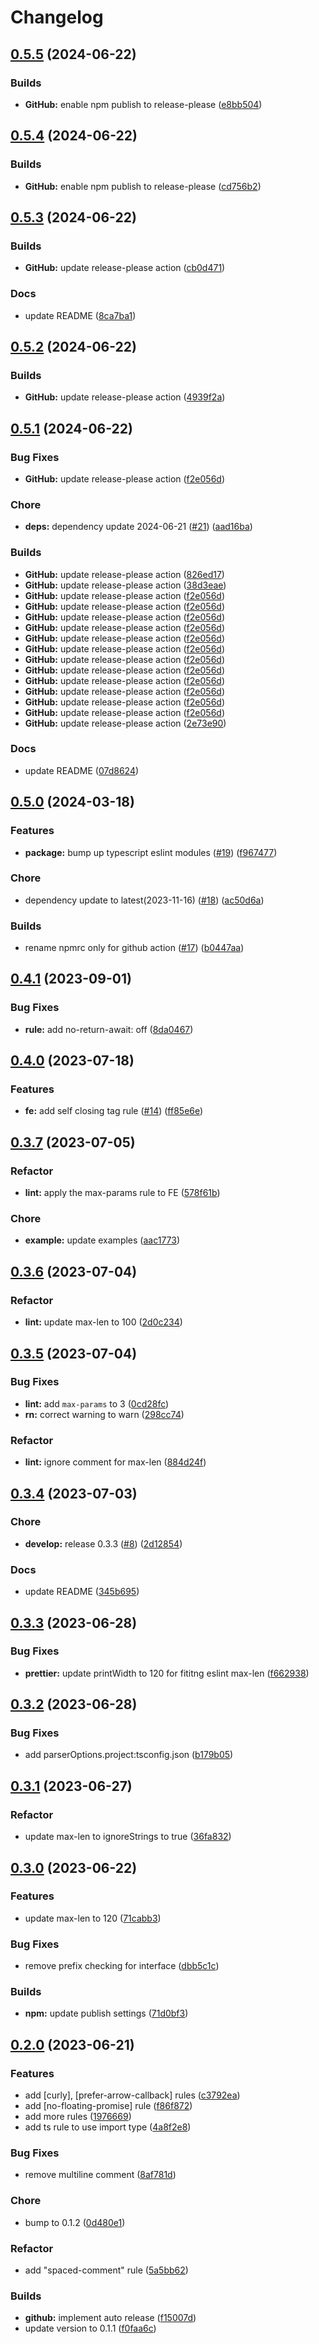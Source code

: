 # Changelog

## [0.5.5](https://github.com/monymony-public/monymony-eslint-config/compare/v0.5.4...v0.5.5) (2024-06-22)


### Builds

* **GitHub:** enable npm publish to release-please ([e8bb504](https://github.com/monymony-public/monymony-eslint-config/commit/e8bb504755d896ebf4449f442e7cf81bfe624f1d))

## [0.5.4](https://github.com/monymony-public/monymony-eslint-config/compare/v0.5.3...v0.5.4) (2024-06-22)


### Builds

* **GitHub:** enable npm publish to release-please ([cd756b2](https://github.com/monymony-public/monymony-eslint-config/commit/cd756b29faf75b36970e43ac751593e6a5db743f))

## [0.5.3](https://github.com/monymony-public/monymony-eslint-config/compare/v0.5.2...v0.5.3) (2024-06-22)


### Builds

* **GitHub:** update release-please action ([cb0d471](https://github.com/monymony-public/monymony-eslint-config/commit/cb0d47111b70e11a6222331c37ac532b6714f037))


### Docs

* update README ([8ca7ba1](https://github.com/monymony-public/monymony-eslint-config/commit/8ca7ba1abed986f55d09c47a42e4386120205d8f))

## [0.5.2](https://github.com/monymony-public/monymony-eslint-config/compare/v0.5.1...v0.5.2) (2024-06-22)


### Builds

* **GitHub:** update release-please action ([4939f2a](https://github.com/monymony-public/monymony-eslint-config/commit/4939f2a618f453e2a31194737d1958017938020b))

## [0.5.1](https://github.com/monymony-public/monymony-eslint-config/compare/v0.5.0...v0.5.1) (2024-06-22)


### Bug Fixes

* **GitHub:** update release-please action ([f2e056d](https://github.com/monymony-public/monymony-eslint-config/commit/f2e056d739b2030c98b14aec2efc5cd5e52c56d8))


### Chore

* **deps:** dependency update 2024-06-21 ([#21](https://github.com/monymony-public/monymony-eslint-config/issues/21)) ([aad16ba](https://github.com/monymony-public/monymony-eslint-config/commit/aad16ba452883421a1e4eb6407505da500c380df))


### Builds

* **GitHub:** update release-please action ([826ed17](https://github.com/monymony-public/monymony-eslint-config/commit/826ed17b04f004952332fe15e62a3951706f9b68))
* **GitHub:** update release-please action ([38d3eae](https://github.com/monymony-public/monymony-eslint-config/commit/38d3eaed87206730d5bd7ece7d0efecdb6549591))
* **GitHub:** update release-please action ([f2e056d](https://github.com/monymony-public/monymony-eslint-config/commit/f2e056d739b2030c98b14aec2efc5cd5e52c56d8))
* **GitHub:** update release-please action ([f2e056d](https://github.com/monymony-public/monymony-eslint-config/commit/f2e056d739b2030c98b14aec2efc5cd5e52c56d8))
* **GitHub:** update release-please action ([f2e056d](https://github.com/monymony-public/monymony-eslint-config/commit/f2e056d739b2030c98b14aec2efc5cd5e52c56d8))
* **GitHub:** update release-please action ([f2e056d](https://github.com/monymony-public/monymony-eslint-config/commit/f2e056d739b2030c98b14aec2efc5cd5e52c56d8))
* **GitHub:** update release-please action ([f2e056d](https://github.com/monymony-public/monymony-eslint-config/commit/f2e056d739b2030c98b14aec2efc5cd5e52c56d8))
* **GitHub:** update release-please action ([f2e056d](https://github.com/monymony-public/monymony-eslint-config/commit/f2e056d739b2030c98b14aec2efc5cd5e52c56d8))
* **GitHub:** update release-please action ([f2e056d](https://github.com/monymony-public/monymony-eslint-config/commit/f2e056d739b2030c98b14aec2efc5cd5e52c56d8))
* **GitHub:** update release-please action ([f2e056d](https://github.com/monymony-public/monymony-eslint-config/commit/f2e056d739b2030c98b14aec2efc5cd5e52c56d8))
* **GitHub:** update release-please action ([f2e056d](https://github.com/monymony-public/monymony-eslint-config/commit/f2e056d739b2030c98b14aec2efc5cd5e52c56d8))
* **GitHub:** update release-please action ([f2e056d](https://github.com/monymony-public/monymony-eslint-config/commit/f2e056d739b2030c98b14aec2efc5cd5e52c56d8))
* **GitHub:** update release-please action ([f2e056d](https://github.com/monymony-public/monymony-eslint-config/commit/f2e056d739b2030c98b14aec2efc5cd5e52c56d8))
* **GitHub:** update release-please action ([f2e056d](https://github.com/monymony-public/monymony-eslint-config/commit/f2e056d739b2030c98b14aec2efc5cd5e52c56d8))
* **GitHub:** update release-please action ([2e73e90](https://github.com/monymony-public/monymony-eslint-config/commit/2e73e90e203266d489d606607d5475b90e0be223))


### Docs

* update README ([07d8624](https://github.com/monymony-public/monymony-eslint-config/commit/07d8624717e3c085a5727b439aee96594e258fb7))

## [0.5.0](https://github.com/monymony-public/monymony-eslint-config/compare/v0.4.1...v0.5.0) (2024-03-18)


### Features

* **package:** bump up typescript eslint modules ([#19](https://github.com/monymony-public/monymony-eslint-config/issues/19)) ([f967477](https://github.com/monymony-public/monymony-eslint-config/commit/f9674779477f885b0f8e11b58b61f140b52341ef))


### Chore

* dependency update to latest(2023-11-16) ([#18](https://github.com/monymony-public/monymony-eslint-config/issues/18)) ([ac50d6a](https://github.com/monymony-public/monymony-eslint-config/commit/ac50d6a1392ce0770742cbd58714ca687033cf40))


### Builds

* rename npmrc only for github action ([#17](https://github.com/monymony-public/monymony-eslint-config/issues/17)) ([b0447aa](https://github.com/monymony-public/monymony-eslint-config/commit/b0447aa6ea4a046ec010952adfa1f480b2251cf5))

## [0.4.1](https://github.com/monymony-public/monymony-eslint-config/compare/v0.4.0...v0.4.1) (2023-09-01)


### Bug Fixes

* **rule:** add no-return-await: off ([8da0467](https://github.com/monymony-public/monymony-eslint-config/commit/8da04675458868ee72e14f6be3b513183d9ca772))

## [0.4.0](https://github.com/monymony-public/monymony-eslint-config/compare/v0.3.7...v0.4.0) (2023-07-18)


### Features

* **fe:** add self closing tag rule ([#14](https://github.com/monymony-public/monymony-eslint-config/issues/14)) ([ff85e6e](https://github.com/monymony-public/monymony-eslint-config/commit/ff85e6e30e3214e54cf5387eb409da7090eb27ca))

## [0.3.7](https://github.com/monymony-public/monymony-eslint-config/compare/v0.3.6...v0.3.7) (2023-07-05)


### Refactor

* **lint:** apply the max-params rule to FE ([578f61b](https://github.com/monymony-public/monymony-eslint-config/commit/578f61bd6430ed2bc0e9d7ed88905d08517e448d))


### Chore

* **example:** update examples ([aac1773](https://github.com/monymony-public/monymony-eslint-config/commit/aac177379ea6f6acf61d25b37a079baece865911))

## [0.3.6](https://github.com/monymony-public/monymony-eslint-config/compare/v0.3.5...v0.3.6) (2023-07-04)


### Refactor

* **lint:** update max-len to 100 ([2d0c234](https://github.com/monymony-public/monymony-eslint-config/commit/2d0c234f21f11040bc61cb52a9227bbe04d4883f))

## [0.3.5](https://github.com/monymony-public/monymony-eslint-config/compare/v0.3.4...v0.3.5) (2023-07-04)


### Bug Fixes

* **lint:** add `max-params` to 3 ([0cd28fc](https://github.com/monymony-public/monymony-eslint-config/commit/0cd28fc00cd2d4d9a337b2d1a834833d14f446b1))
* **rn:** correct warning to warn ([298cc74](https://github.com/monymony-public/monymony-eslint-config/commit/298cc747eb8b9520dd811894b4f423507867452e))


### Refactor

* **lint:** ignore comment for max-len ([884d24f](https://github.com/monymony-public/monymony-eslint-config/commit/884d24f7facd48a89528ed4a351edcca1b57bf86))

## [0.3.4](https://github.com/monymony-public/monymony-eslint-config/compare/v0.3.3...v0.3.4) (2023-07-03)


### Chore

* **develop:** release 0.3.3 ([#8](https://github.com/monymony-public/monymony-eslint-config/issues/8)) ([2d12854](https://github.com/monymony-public/monymony-eslint-config/commit/2d1285431fba9e9f1944b054a24ce6340a6eb4d3))


### Docs

* update README ([345b695](https://github.com/monymony-public/monymony-eslint-config/commit/345b69593f701ac360caf773856d04e14d344f2b))

## [0.3.3](https://github.com/monymony-public/monymony-eslint-config/compare/v0.3.2...v0.3.3) (2023-06-28)


### Bug Fixes

* **prettier:** update printWidth to 120 for fititng eslint max-len ([f662938](https://github.com/monymony-public/monymony-eslint-config/commit/f66293896035b1e64b77a3e40c24988afcc9e425))

## [0.3.2](https://github.com/monymony-public/monymony-eslint-config/compare/v0.3.1...v0.3.2) (2023-06-28)


### Bug Fixes

* add parserOptions.project:tsconfig.json ([b179b05](https://github.com/monymony-public/monymony-eslint-config/commit/b179b05a6234fe6d0f3c2793e8eefdfe1c69273f))

## [0.3.1](https://github.com/monymony-public/monymony-eslint-config/compare/v0.3.0...v0.3.1) (2023-06-27)


### Refactor

* update max-len to ignoreStrings to true ([36fa832](https://github.com/monymony-public/monymony-eslint-config/commit/36fa83290ad5863b75a88e4a68fe7ccbc1208075))

## [0.3.0](https://github.com/monymony-public/monymony-eslint-config/compare/v0.2.0...v0.3.0) (2023-06-22)


### Features

* update max-len to 120 ([71cabb3](https://github.com/monymony-public/monymony-eslint-config/commit/71cabb34e1ddabc0fe5c251a226cafc3206372a8))


### Bug Fixes

* remove prefix checking for interface ([dbb5c1c](https://github.com/monymony-public/monymony-eslint-config/commit/dbb5c1cac0512441dc2fdd03a3729fbf8db34750))


### Builds

* **npm:** update publish settings ([71d0bf3](https://github.com/monymony-public/monymony-eslint-config/commit/71d0bf3a24a31fa3cdb91a17f9b5457f6bea5910))

## [0.2.0](https://github.com/monymony-public/monymony-eslint-config/compare/v0.1.1...v0.2.0) (2023-06-21)


### Features

* add [curly], [prefer-arrow-callback] rules ([c3792ea](https://github.com/monymony-public/monymony-eslint-config/commit/c3792eadbc4f6344ce0120fc622515f2b5a89a9c))
* add [no-floating-promise] rule ([f86f872](https://github.com/monymony-public/monymony-eslint-config/commit/f86f87282d59578721158d1e3ccd2d159f79d90d))
* add more rules ([1976669](https://github.com/monymony-public/monymony-eslint-config/commit/19766695dfa23fe34c743ae64a84b3a3c6f5bf15))
* add ts rule to use import type ([4a8f2e8](https://github.com/monymony-public/monymony-eslint-config/commit/4a8f2e88afca9e8b2941fd7f9c34a050553235c6))


### Bug Fixes

* remove multiline comment ([8af781d](https://github.com/monymony-public/monymony-eslint-config/commit/8af781d2d1067c2555a222be5e9b0290882ac784))


### Chore

* bump to 0.1.2 ([0d480e1](https://github.com/monymony-public/monymony-eslint-config/commit/0d480e18b10fda6582eeb14cfb4dcf8fc7b69639))


### Refactor

* add "spaced-comment" rule ([5a5bb62](https://github.com/monymony-public/monymony-eslint-config/commit/5a5bb624c81711608c25a0c4e404b1cdb67d3703))


### Builds

* **github:** implement auto release ([f15007d](https://github.com/monymony-public/monymony-eslint-config/commit/f15007da93660b9be8d672077a2fa18cff18809f))
* update version to 0.1.1 ([f0faa6c](https://github.com/monymony-public/monymony-eslint-config/commit/f0faa6c2846f62a58e03b693421ba218047511af))
